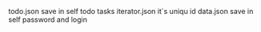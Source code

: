 todo.json save in self todo tasks
iterator.json it`s uniqu id 
data.json save in self password and login 
